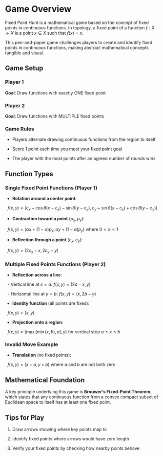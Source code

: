 # Game Overview

  

Fixed Point Hunt is a mathematical game based on the concept of fixed points in continuous functions. In topology, a fixed point of a function $f: X \rightarrow X$ is a point $x \in X$ such that $f(x) = x$.

This pen-and-paper game challenges players to create and identify fixed points in continuous functions, making abstract mathematical concepts tangible and visual.
## Game Setup
### Player 1

**Goal**: Draw functions with exactly ONE fixed point
### Player 2

**Goal**: Draw functions with MULTIPLE fixed points
### Game Rules

- Players alternate drawing continuous functions from the region to itself

- Score 1 point each time you meet your fixed point goal

- The player with the most points after an agreed number of rounds wins
## Function Types
### Single Fixed Point Functions (Player 1)

- **Rotation around a center point**:

  $f(x,y) = (c_x + \cos\theta(x-c_x) - \sin\theta(y-c_y), c_y + \sin\theta(x-c_x) + \cos\theta(y-c_y))$

- **Contraction toward a point** $(p_x, p_y)$:

  $f(x,y) = (\alpha x + (1-\alpha)p_x, \alpha y + (1-\alpha)p_y)$ where $0 < \alpha < 1$

- **Reflection through a point** $(c_x, c_y)$:

  $f(x,y) = (2c_x - x, 2c_y - y)$
### Multiple Fixed Points Functions (Player 2)

- **Reflection across a line**:

  - Vertical line at $x = a$: $f(x,y) = (2a - x, y)$

  - Horizontal line at $y = b$: $f(x,y) = (x, 2b - y)$

- **Identity function** (all points are fixed):

  $f(x,y) = (x, y)$

- **Projection onto a region**:

  $f(x,y) = (\max(\min(x, b), a), y)$ for vertical strip $a \leq x \leq b$
### Invalid Move Example

- **Translation** (no fixed points):

  $f(x,y) = (x + a, y + b)$ where $a$ and $b$ are not both zero
## Mathematical Foundation

A key principle underlying this game is **Brouwer's Fixed-Point Theorem**, which states that any continuous function from a convex compact subset of Euclidean space to itself has at least one fixed point.
## Tips for Play

1. Draw arrows showing where key points map to

2. Identify fixed points where arrows would have zero length

3. Verify your fixed points by checking how nearby points behave